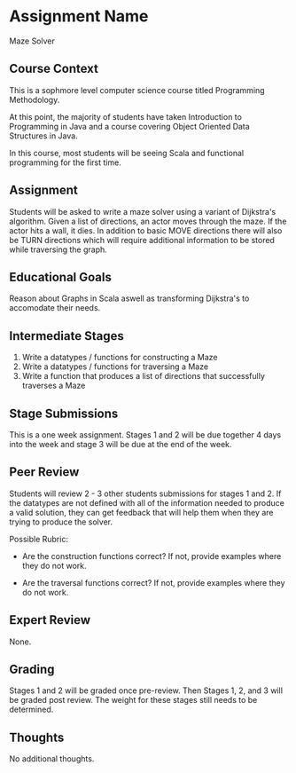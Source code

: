 # Assignment Name
Maze Solver

## Course Context

This is a sophmore level computer science course titled Programming Methodology.

At this point, the majority of students have taken Introduction to Programming in Java and a course covering Object Oriented Data Structures in Java.

In this course, most students will be seeing Scala and functional programming for the first time.

## Assignment

Students will be asked to write a maze solver using a variant of Dijkstra's
algorithm. Given a list of directions, an actor moves through the maze. If the
actor hits a wall, it dies. In addition to basic MOVE directions there will also
be TURN directions which will require additional information to be stored while
traversing the graph.

## Educational Goals

Reason about Graphs in Scala aswell as transforming Dijkstra's to accomodate
their needs.

## Intermediate Stages

1. Write a datatypes / functions for constructing a Maze
2. Write a datatypes / functions for traversing a Maze
3. Write a function that produces a list of directions that successfully traverses a Maze

## Stage Submissions

This is a one week assignment. Stages 1 and 2 will be due together 4 days into
the week and stage 3 will be due at the end of the week.

## Peer Review

Students will review 2 - 3 other students submissions for stages 1 and 2. If the
datatypes are not defined with all of the information needed to produce a valid
solution, they can get feedback that will help them when they are trying to
produce the solver.

Possible Rubric:

* Are the construction functions correct? If not, provide examples where they do not work.

* Are the traversal functions correct? If not, provide examples where they do not work.

## Expert Review

None.

## Grading

Stages 1 and 2 will be graded once pre-review. Then Stages 1, 2, and 3 will be graded post review. The weight for these stages still needs to be determined.

## Thoughts

No additional thoughts.
